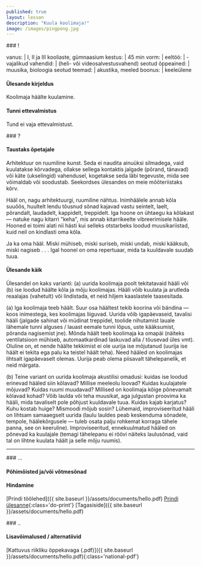 ```yaml
---
published: true
layout: lesson
description: "Kuula koolimaja!"
image: /images/pingpong.jpg
---
```


<section class="section-bang">
### !

vanus: 				| I, II ja III kooliaste, gümnaasium
kestus: 			| 45 min
vorm: 				|
eeltöö:				| -
vajalikud vahendid:	| (heli- või videosalvestusvahend)
seotud õppeained:	| muusika, bioloogia
seotud teemad:		| akustika, meeled
boonus:				| keeleülene

#### Ülesande kirjeldus
Koolimaja häälte kuulamine.

#### Tunni ettevalmistus
Tund ei vaja ettevalmistust.

</section>

<section class="section-question">
### ?

#### Taustaks õpetajale
Arhitektuur on ruumiline kunst. Seda ei naudita ainuüksi silmadega, vaid kuulatakse kõrvadega, ollakse sellega kontaktis jalgade (põrand, tänavad) või käte (ukselingid) vahendusel, kogetakse seda läbi tegevuste, mida see võimaldab või soodustab. Seekordses ülesandes on meie mõõteriistaks kõrv.

Hääl on, nagu arhitektuurgi, ruumiline nähtus. Inimhäälele annab kõla suuõõs, huultelt lendu tõusnud sõnad kajavad vastu seintelt, laelt, põrandalt, laudadelt, kappidelt, treppidelt. Iga hoone on ühtaegu ka kõlakast — natuke nagu kitarri "keha", mis annab kitarrikeelte vibreerimisele hääle. Hooned ei toimi alati nii hästi kui selleks otstarbeks loodud muusikariistad, kuid neil on kindlasti oma kõla.

Ja ka oma hääl. Miski mühiseb, miski suriseb, miski undab, miski kääksub, miski nagiseb . . . Igal hoonel on oma repertuaar, mida ta kuuldavale suudab tuua.

#### Ülesande käik
Ülesandel on kaks varianti: (a) uurida koolimaja poolt tekitatavaid hääli või (b) ise loodud häälte kõla ja mõju koolimajas. Hääli võib kuulata ja arutleda reaalajas (vahetult) või lindistada, et neid hiljem kaaslastele taasesitada.

(a)
Iga koolimaja teeb häält. Suur osa häältest tekib koorina või bändina — koos inimestega, kes koolimajas liiguvad. Uurida võib igapäevaseid, tavalisi hääli (jalgade sahinat või müdinat treppidel, toolide nihutamist lauale lähemale tunni alguses / lauast eemale tunni lõpus, uste kääksumist, põranda nagisemist
jne). Mõnda häält teeb koolimaja ka omapäi (näiteks ventilatsioon mühiseb, automaatkardinad laskuvad alla / tõusevad üles vmt). Oluline on, et nende häälte tekkimist ei ole uurija ise mõjutanud (uurija ise häält ei tekita ega palu ka teistel häält teha). Need hääled on koolimajas lihtsalt igapäevaselt olemas. Uurija peab olema piisavalt tähelepanelik, et neid märgata.

(b)
Teine variant on uurida koolimaja akustilisi omadusi: kuidas ise loodud erinevad hääled siin kõlavad? Millise meeleolu loovad? Kuidas kuulajatele mõjuvad? Kuidas ruumi muudavad? Millised on koolimaja kõige põnevamalt kõlavad kohad?
Võib laulda või teha muusikat, aga julgustan proovima ka hääli, mida tavaliselt pole põhjust kuuldavale tuua. Kuidas kajab karjatus? Kuhu kostab huige? Mismoodi mõjub sosin? Lühemaid, improviseeritud hääli on lihtsam samaaegselt uurida (laulu lauldes peab keskenduma sõnadele, tempole, häälekõrgusele — tuleb osata palju rohkemat korraga tähele panna, see on keeruline). Improviseeritud, ennekuulmatud hääled on põnevad ka kuulajale (temagi tähelepanu ei röövi näiteks laulusõnad, vaid tal on lihtne kuulata häält ja selle mõju ruumis).

</section>

------

<section class="section-dots">
### ...

#### Põhimõisted ja/või võtmesõnad


#### Hindamine


[Prindi töölehed]({{ site.baseurl }}/assets/documents/hello.pdf)
[Prindi ülesanne](){:class='do-print'}
[Tagasiside]({{ site.baseurl }}/assets/documents/hello.pdf)
</section>


<section class="section-background">
### ..

#### Lisavõimalused / alternatiivid


[Kattuvus riikliku õppekavaga (.pdf)]({{ site.baseurl }}/assets/documents/hello.pdf){:class='national-pdf'}
</section>
